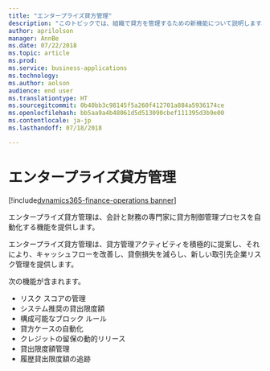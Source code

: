 ```yaml
---
title: "エンタープライズ貸方管理"
description: "このトピックでは、組織で貸方を管理するための新機能について説明します。"
author: aprilolson
manager: AnnBe
ms.date: 07/22/2018
ms.topic: article
ms.prod: 
ms.service: business-applications
ms.technology: 
ms.author: aolson
audience: end user
ms.translationtype: HT
ms.sourcegitcommit: 0b40bb3c98145f5a260f412701a884a5936174ce
ms.openlocfilehash: bb5aa9a4b48061d5d513090cbef111395d3b9e00
ms.contentlocale: ja-jp
ms.lasthandoff: 07/18/2018

---
```


# <a name="enterprise-credit-management"></a>エンタープライズ貸方管理

[!include[dynamics365-finance-operations banner](../includes/dynamics365-finance-operations.md)]

エンタープライズ貸方管理は、会計と財務の専門家に貸方制御管理プロセスを自動化する機能を提供します。

エンタープライズ貸方管理は、貸方管理アクティビティを積極的に提案し、それにより、キャッシュフローを改善し、貸倒損失を減らし、新しい取引先企業リスク管理を提供します。 

次の機能が含まれます。 

- リスク スコアの管理
- システム推奨の貸出限度額
- 構成可能なブロック ルール
- 貸方ケースの自動化
- クレジットの留保の動的リリース
- 貸出限度額管理
- 履歴貸出限度額の追跡

